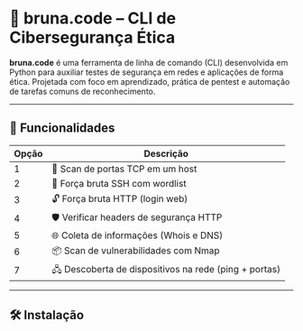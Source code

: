 # 🔐 bruna.code – CLI de Cibersegurança Ética

**bruna.code** é uma ferramenta de linha de comando (CLI) desenvolvida em Python para auxiliar testes de segurança em redes e aplicações de forma ética. Projetada com foco em aprendizado, prática de pentest e automação de tarefas comuns de reconhecimento.

---

## 🚀 Funcionalidades

| Opção | Descrição |
|-------|-----------|
| 1     | 🔎 Scan de portas TCP em um host |
| 2     | 🔐 Força bruta SSH com wordlist |
| 3     | 🔓 Força bruta HTTP (login web) |
| 4     | 🛡️ Verificar headers de segurança HTTP |
| 5     | 🌐 Coleta de informações (Whois e DNS) |
| 6     | 📦 Scan de vulnerabilidades com Nmap |
| 7     | 🖧 Descoberta de dispositivos na rede (ping + portas) |

---

## 🛠️ Instalação


